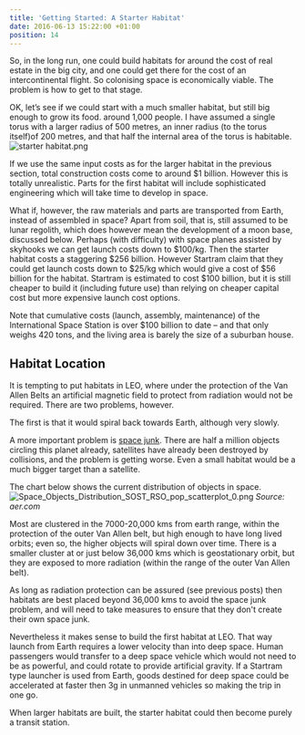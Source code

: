```yaml
---
title: 'Getting Started: A Starter Habitat'
date: 2016-06-13 15:22:00 +01:00
position: 14
---
```


So, in the long run, one could build habitats for around the cost of real estate in the big city, and one could get there for the cost of an intercontinental flight. So colonising space is economically viable. The problem is how to get to that stage. 

OK, let’s see if we could start with a much smaller habitat, but still big enough to grow its food. around 1,000 people. I have assumed a single torus with a larger radius of 500 metres, an inner radius (to the torus itself)of 200 metres, and that half the internal area of the torus is habitable.
![starter habitat.png](/uploads/starter%20habitat.png)

If we use the same input costs as for the larger habitat in the previous section, total construction costs come to around $1 billion. However this is totally unrealistic. Parts for the first habitat will include sophisticated engineering which will take time to develop in space. 

What if, however, the raw materials and parts are transported from Earth, instead of assembled in space? Apart from soil, that is, still assumed to be lunar regolith, which does however mean the development of a moon base, discussed below. Perhaps (with difficulty) with space planes assisted by skyhooks we can get launch costs down to $100/kg. Then the starter habitat costs a staggering $256 billion. However Startram claim that they could get launch costs down to $25/kg which would give a cost of $56 billion for the habitat. Startram is estimated to cost $100 billion, but it is still cheaper to build it (including future use) than relying on cheaper capital cost but more expensive launch cost options. 

Note that cumulative costs (launch, assembly, maintenance) of the International Space Station is over $100 billion to date – and that only weighs 420 tons, and the living area is barely the size of a suburban house.

## Habitat Location
It is tempting to put habitats in LEO, where under the protection of the Van Allen Belts an artificial  magnetic field to protect from radiation would not be required. There are two problems, however. 

The first is that it would spiral back towards Earth, although very slowly. 

A more important problem is [space junk](https://www.nasa.gov/mission_pages/station/news/orbital_debris.html). There are half a million objects circling this planet already, satellites have already been destroyed by collisions, and the problem is getting worse. Even a small habitat would be a much bigger target than a satellite. 

The chart below shows the current distribution of objects in space. 
![Space_Objects_Distribution_SOST_RSO_pop_scatterplot_0.png](/uploads/Space_Objects_Distribution_SOST_RSO_pop_scatterplot_0.png)
*Source: aer.com*

Most are clustered in the 7000-20,000 kms from earth range, within the protection of the outer Van Allen belt, but high enough to have long lived orbits; even so, the higher objects will spiral down over time. There is a smaller cluster at or just below 36,000 kms which is geostationary orbit, but they are exposed to more radiation (within the range of the outer Van Allen belt). 

As long as radiation protection can be assured (see previous posts) then habitats are best placed beyond 36,000 kms to avoid the space junk problem, and will need to take measures to ensure that they don't create their own space junk. 

Nevertheless it makes sense to build the first habitat at LEO. That way launch from Earth requires a lower velocity than into deep space. Human passengers would transfer to a deep space vehicle which would not need to be as powerful, and could rotate to provide artificial gravity. If a Startram type launcher is used from Earth, goods destined for deep space could be accelerated at faster then 3g in unmanned vehicles so making the trip in one go. 

When larger habitats are built, the starter habitat could then become purely a transit station.  


